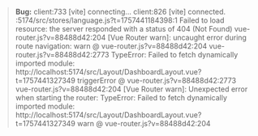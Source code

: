 

> **Bug:**
client:733 [vite] connecting...
client:826 [vite] connected.
:5174/src/stores/language.js?t=1757441184398:1  Failed to load resource: the server responded with a status of 404 (Not Found)
vue-router.js?v=88488d42:204 [Vue Router warn]: uncaught error during route navigation:
warn @ vue-router.js?v=88488d42:204
vue-router.js?v=88488d42:2773 TypeError: Failed to fetch dynamically imported module: http://localhost:5174/src/Layout/DashboardLayout.vue?t=1757441327349
triggerError @ vue-router.js?v=88488d42:2773
vue-router.js?v=88488d42:204 [Vue Router warn]: Unexpected error when starting the router: TypeError: Failed to fetch dynamically imported module: http://localhost:5174/src/Layout/DashboardLayout.vue?t=1757441327349
warn @ vue-router.js?v=88488d42:204
